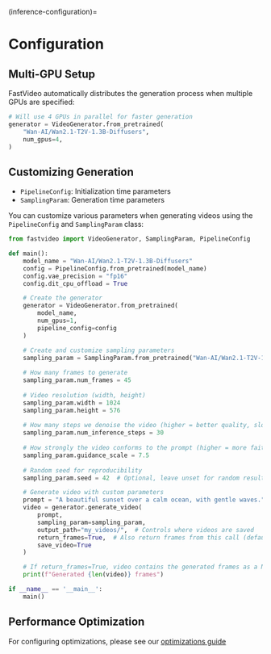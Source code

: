 (inference-configuration)=
# Configuration

## Multi-GPU Setup

FastVideo automatically distributes the generation process when multiple GPUs are specified:

```python
# Will use 4 GPUs in parallel for faster generation
generator = VideoGenerator.from_pretrained(
    "Wan-AI/Wan2.1-T2V-1.3B-Diffusers",
    num_gpus=4,
)
```

## Customizing Generation

- `PipelineConfig`: Initialization time parameters
- `SamplingParam`: Generation time parameters

You can customize various parameters when generating videos using the `PipelineConfig` and `SamplingParam` class:

```python
from fastvideo import VideoGenerator, SamplingParam, PipelineConfig

def main():
    model_name = "Wan-AI/Wan2.1-T2V-1.3B-Diffusers"
    config = PipelineConfig.from_pretrained(model_name)
    config.vae_precision = "fp16"
    config.dit_cpu_offload = True

    # Create the generator
    generator = VideoGenerator.from_pretrained(
        model_name,
        num_gpus=1,
        pipeline_config=config
    )

    # Create and customize sampling parameters
    sampling_param = SamplingParam.from_pretrained("Wan-AI/Wan2.1-T2V-1.3B-Diffusers")
    
    # How many frames to generate
    sampling_param.num_frames = 45
    
    # Video resolution (width, height)
    sampling_param.width = 1024
    sampling_param.height = 576
    
    # How many steps we denoise the video (higher = better quality, slower generation)
    sampling_param.num_inference_steps = 30
    
    # How strongly the video conforms to the prompt (higher = more faithful to prompt)
    sampling_param.guidance_scale = 7.5
    
    # Random seed for reproducibility
    sampling_param.seed = 42  # Optional, leave unset for random results

    # Generate video with custom parameters
    prompt = "A beautiful sunset over a calm ocean, with gentle waves."
    video = generator.generate_video(
        prompt, 
        sampling_param=sampling_param, 
        output_path="my_videos/",  # Controls where videos are saved
        return_frames=True,  # Also return frames from this call (defaults to False)
        save_video=True
    )

    # If return_frames=True, video contains the generated frames as a NumPy array
    print(f"Generated {len(video)} frames")

if __name__ == '__main__':
    main()
```

## Performance Optimization

For configuring optimizations, please see our [optimizations guide](#inference-optimizations)
